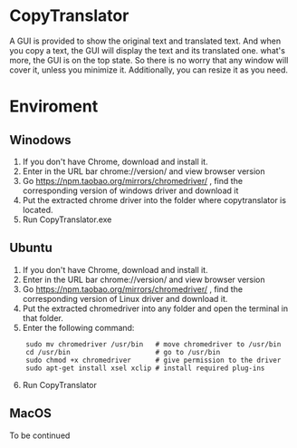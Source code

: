 # CopyTranslator
A GUI is provided to show the original text and translated text. And when you copy a text, the GUI will display the text and its translated one. what's more, the GUI is on the top state. So there is no worry that any window will cover it, unless you minimize it. Additionally, you can resize it as you need.

# Enviroment
## Winodows
1. If you don't have Chrome, download and install it.
2. Enter in the URL bar chrome://version/ and view browser version
3. Go https://npm.taobao.org/mirrors/chromedriver/ , find the corresponding version of windows driver and download it
4. Put the extracted chrome driver into the folder where copytranslator is located.
5. Run CopyTranslator.exe

## Ubuntu
1. If you don't have Chrome, download and install it.
2. Enter in the URL bar chrome://version/ and view browser version
3. Go https://npm.taobao.org/mirrors/chromedriver/ , find the corresponding version of Linux driver and download it.
4. Put the extracted chromedriver into any folder and open the terminal in that folder.
5. Enter the following command:
```
    sudo mv chromedriver /usr/bin   # move chromedriver to /usr/bin
    cd /usr/bin                     # go to /usr/bin
    sudo chmod +x chromedriver      # give permission to the driver
    sudo apt-get install xsel xclip # install required plug-ins
```
6. Run CopyTranslator

## MacOS
To be continued
